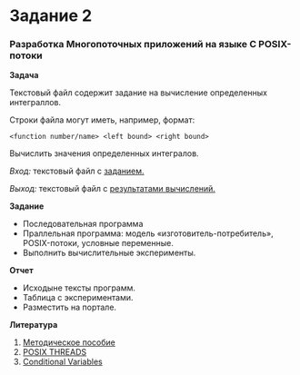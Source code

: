 # Задание 2
### Разработка Многопоточных приложений на языке C POSIX-потоки

__Задача__ 

Текстовый файл содержит задание на вычисление определенных интеграллов. 

Строки файла могут иметь, например, формат: 

    <function number/name> <left bound> <right bound>

Вычислить значения определенных интегралов.

*Вход:* текстовый файл с [заданием.](https://github.com/IBetULookGood/bsu/blob/master/Parallel%20Systems%20(%D0%A0%D0%B0%D1%81%D0%BF%D1%80%D0%B5%D0%B4%D0%B5%D0%BB%D0%B5%D0%BD%D0%BD%D1%8B%D0%B5%20%D0%B8%20%D0%BF%D0%B0%D1%80%D0%B0%D0%BB%D0%BB%D0%B5%D0%BB%D1%8C%D0%BD%D1%8B%D0%B5%20%D1%81%D0%B8%D1%81%D1%82%D0%B5%D0%BC%D1%8B)%20%E2%80%94%20%D0%BA%D0%BE%D0%BF%D0%B8%D1%8F/lab_2/input.txt)

*Выход:* текстовый файл с [результатами вычислений.](https://github.com/IBetULookGood/bsu/blob/master/Parallel%20Systems%20(%D0%A0%D0%B0%D1%81%D0%BF%D1%80%D0%B5%D0%B4%D0%B5%D0%BB%D0%B5%D0%BD%D0%BD%D1%8B%D0%B5%20%D0%B8%20%D0%BF%D0%B0%D1%80%D0%B0%D0%BB%D0%BB%D0%B5%D0%BB%D1%8C%D0%BD%D1%8B%D0%B5%20%D1%81%D0%B8%D1%81%D1%82%D0%B5%D0%BC%D1%8B)%20%E2%80%94%20%D0%BA%D0%BE%D0%BF%D0%B8%D1%8F/lab_2/output.txt)

__Задание__
+ Последовательная программа
+ Праллельная программа: модель «изготовитель-потребитель», POSIX-потоки, условные переменные.
+ Выполнить вычислительные эксперименты.

__Отчет__
+ Исходыне тексты программ.
+ Таблица с экспериментами. 
+ Разместить на портале.

__Литература__ 

1. [Методическое пособие](https://github.com/IBetULookGood/bsu/blob/master/Parallel%20Systems%20(%D0%A0%D0%B0%D1%81%D0%BF%D1%80%D0%B5%D0%B4%D0%B5%D0%BB%D0%B5%D0%BD%D0%BD%D1%8B%D0%B5%20%D0%B8%20%D0%BF%D0%B0%D1%80%D0%B0%D0%BB%D0%BB%D0%B5%D0%BB%D1%8C%D0%BD%D1%8B%D0%B5%20%D1%81%D0%B8%D1%81%D1%82%D0%B5%D0%BC%D1%8B)%20%E2%80%94%20%D0%BA%D0%BE%D0%BF%D0%B8%D1%8F/lab_2/theory.pdf)
2. [POSIX THREADS](https://hpc-tutorials.llnl.gov/posix/)
3. [Conditional Variables](https://learn.microsoft.com/en-us/windows/win32/sync/using-condition-variables)
